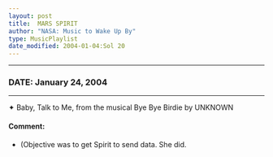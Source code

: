 ```yaml
---
layout: post
title:  MARS SPIRIT
author: "NASA: Music to Wake Up By"
type: MusicPlaylist
date_modified: 2004-01-04:Sol 20
---
```


----
### DATE: January 24, 2004
----
✦ Baby, Talk to Me, from the musical Bye Bye Birdie by UNKNOWN

#### Comment:
* (Objective was to get Spirit to send data. She did.
